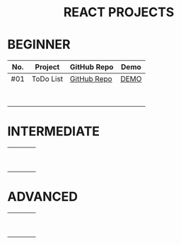 <h1 align=center> REACT PROJECTS </h1>

# BEGINNER

| No.   	| Project  	| GitHub Repo  	| Demo 	|
|:-:	|---	|---	|---	|
|  #01 	| ToDo List  	| [GitHub Repo](https://github.com/cenacrharsh/todo-list-react-app)  	| [DEMO](https://cenacrharsh.github.io/todo-list-react-app/)  	|
|   	|   	|   	|   	|
|   	|   	|   	|   	|
|   	|   	|   	|   	|
|   	|   	|   	|   	|
|   	|   	|   	|   	|
|   	|   	|   	|   	|
|   	|   	|   	|   	|
|   	|   	|   	|   	|

# INTERMEDIATE

|   	|   	|   	|   	|
|:-:	|---	|---	|---	|
|   	|   	|   	|   	|
|   	|   	|   	|   	|
|   	|   	|   	|   	|
|   	|   	|   	|   	|
|   	|   	|   	|   	|
|   	|   	|   	|   	|
|   	|   	|   	|   	|
|   	|   	|   	|   	|
|   	|   	|   	|   	|

# ADVANCED

|   	|   	|   	|   	|
|:-:	|---	|---	|---	|
|   	|   	|   	|   	|
|   	|   	|   	|   	|
|   	|   	|   	|   	|
|   	|   	|   	|   	|
|   	|   	|   	|   	|
|   	|   	|   	|   	|
|   	|   	|   	|   	|
|   	|   	|   	|   	|
|   	|   	|   	|   	|
